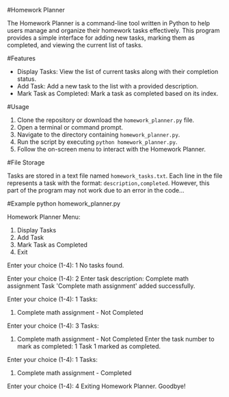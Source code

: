 #Homework Planner

The Homework Planner is a command-line tool written in Python to help users manage and organize their homework tasks effectively. This program provides a simple interface for adding new tasks, marking them as completed, and viewing the current list of tasks.

#Features

- Display Tasks: View the list of current tasks along with their completion status.
- Add Task: Add a new task to the list with a provided description.
- Mark Task as Completed: Mark a task as completed based on its index.

#Usage

1. Clone the repository or download the `homework_planner.py` file.
2. Open a terminal or command prompt.
3. Navigate to the directory containing `homework_planner.py`.
4. Run the script by executing `python homework_planner.py`.
5. Follow the on-screen menu to interact with the Homework Planner.

#File Storage

Tasks are stored in a text file named `homework_tasks.txt`. Each line in the file represents a task with the format: `description,completed`.
However, this part of the program may not work due to an error in the code...

#Example
 python homework_planner.py

Homework Planner Menu:
1. Display Tasks
2. Add Task
3. Mark Task as Completed
4. Exit

Enter your choice (1-4): 1
No tasks found.

Enter your choice (1-4): 2
Enter task description: Complete math assignment
Task 'Complete math assignment' added successfully.

Enter your choice (1-4): 1
Tasks:
1. Complete math assignment - Not Completed

Enter your choice (1-4): 3
Tasks:
1. Complete math assignment - Not Completed
Enter the task number to mark as completed: 1
Task 1 marked as completed.

Enter your choice (1-4): 1
Tasks:
1. Complete math assignment - Completed

Enter your choice (1-4): 4
Exiting Homework Planner. Goodbye!
